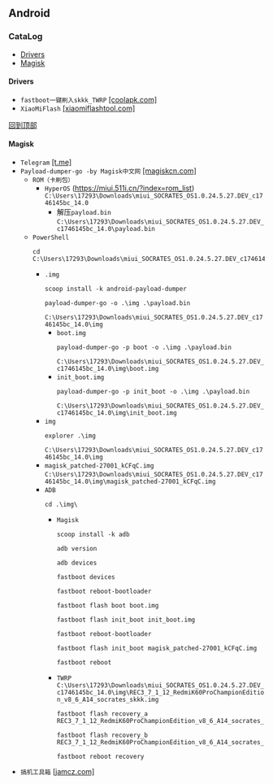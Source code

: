 ## Android
### CataLog
- [Drivers](#drivers)
- [Magisk](#magisk)
#### Drivers
* `fastboot一键刷入skkk_TWRP` [[coolapk.com]](https://www.coolapk.com/feed/53094534?shareKey=ODFjOTc3NDRlZDliNjY1ZTIzMzM)
* `XiaoMiFlash` [[xiaomiflashtool.com]](https://xiaomiflashtool.com/download/xiaomi-flash-tool-20210226)

[回到顶部](#catalog)
#### Magisk
* `Telegram` [[t.me]](https://t.me/kcmagisk)
* `Payload-dumper-go -by Magisk中文网` [[magiskcn.com]](https://magiskcn.com/payload-dumper-go-init-boot)
    * `ROM（卡刷包）`
      * `HyperOS` (https://miui.511i.cn/?index=rom_list)  
        `C:\Users\17293\Downloads\miui_SOCRATES_OS1.0.24.5.27.DEV_c1746145bc_14.0`
        * 解压`payload.bin`  
          `C:\Users\17293\Downloads\miui_SOCRATES_OS1.0.24.5.27.DEV_c1746145bc_14.0\payload.bin`
    * `PowerShell`  
      ```
      cd C:\Users\17293\Downloads\miui_SOCRATES_OS1.0.24.5.27.DEV_c1746145bc_14.0
      ```
      * `.img`
        ```
        scoop install -k android-payload-dumper

        payload-dumper-go -o .\img .\payload.bin
        ```
        `C:\Users\17293\Downloads\miui_SOCRATES_OS1.0.24.5.27.DEV_c1746145bc_14.0\img`
        * `boot.img`
          ```
          payload-dumper-go -p boot -o .\img .\payload.bin
          ```
          `C:\Users\17293\Downloads\miui_SOCRATES_OS1.0.24.5.27.DEV_c1746145bc_14.0\img\boot.img`
        * `init_boot.img`
          ```
          payload-dumper-go -p init_boot -o .\img .\payload.bin
          ```
          `C:\Users\17293\Downloads\miui_SOCRATES_OS1.0.24.5.27.DEV_c1746145bc_14.0\img\init_boot.img`
      * `img`
        ```
        explorer .\img
        ```
        `C:\Users\17293\Downloads\miui_SOCRATES_OS1.0.24.5.27.DEV_c1746145bc_14.0\img`
      * `magisk_patched-27001_kCFqC.img`  
        `C:\Users\17293\Downloads\miui_SOCRATES_OS1.0.24.5.27.DEV_c1746145bc_14.0\img\magisk_patched-27001_kCFqC.img`
      * `ADB`
        ```
        cd .\img\
        ```
        * `Magisk`
          ```
          scoop install -k adb

          adb version

          adb devices

          fastboot devices

          fastboot reboot-bootloader

          fastboot flash boot boot.img

          fastboot flash init_boot init_boot.img

          fastboot reboot-bootloader

          fastboot flash init_boot magisk_patched-27001_kCFqC.img

          fastboot reboot
          ```
        * `TWRP`  
          `C:\Users\17293\Downloads\miui_SOCRATES_OS1.0.24.5.27.DEV_c1746145bc_14.0\img\REC3_7_1_12_RedmiK60ProChampionEdition_v8_6_A14_socrates_skkk.img`
          ```
          fastboot flash recovery_a REC3_7_1_12_RedmiK60ProChampionEdition_v8_6_A14_socrates_skkk.img

          fastboot flash recovery_b REC3_7_1_12_RedmiK60ProChampionEdition_v8_6_A14_socrates_skkk.img

          fastboot reboot recovery
          ```
* `搞机工具箱` [[jamcz.com]](https://jamcz.com/gjgjx/)